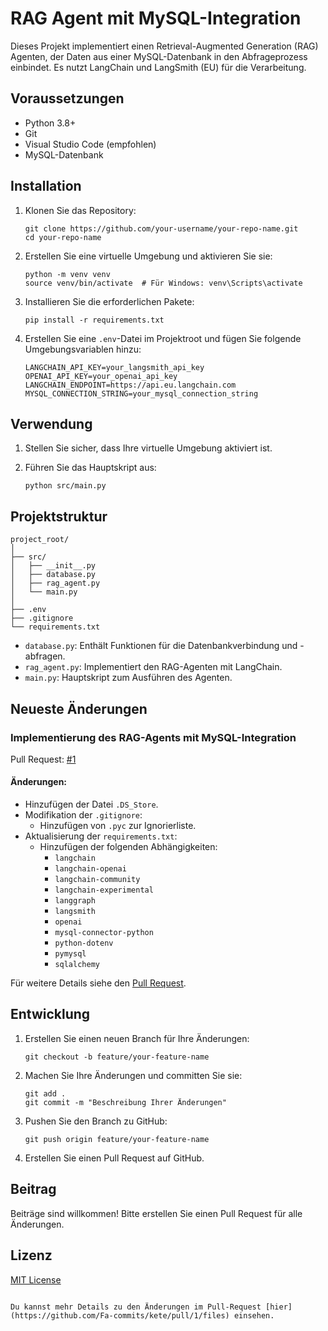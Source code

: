# RAG Agent mit MySQL-Integration

Dieses Projekt implementiert einen Retrieval-Augmented Generation (RAG) Agenten, der Daten aus einer MySQL-Datenbank in den Abfrageprozess einbindet. Es nutzt LangChain und LangSmith (EU) für die Verarbeitung.

## Voraussetzungen

- Python 3.8+
- Git
- Visual Studio Code (empfohlen)
- MySQL-Datenbank

## Installation

1. Klonen Sie das Repository:
   ```
   git clone https://github.com/your-username/your-repo-name.git
   cd your-repo-name
   ```

2. Erstellen Sie eine virtuelle Umgebung und aktivieren Sie sie:
   ```
   python -m venv venv
   source venv/bin/activate  # Für Windows: venv\Scripts\activate
   ```

3. Installieren Sie die erforderlichen Pakete:
   ```
   pip install -r requirements.txt
   ```

4. Erstellen Sie eine `.env`-Datei im Projektroot und fügen Sie folgende Umgebungsvariablen hinzu:
   ```
   LANGCHAIN_API_KEY=your_langsmith_api_key
   OPENAI_API_KEY=your_openai_api_key
   LANGCHAIN_ENDPOINT=https://api.eu.langchain.com
   MYSQL_CONNECTION_STRING=your_mysql_connection_string
   ```

## Verwendung

1. Stellen Sie sicher, dass Ihre virtuelle Umgebung aktiviert ist.

2. Führen Sie das Hauptskript aus:
   ```
   python src/main.py
   ```

## Projektstruktur

```
project_root/
│
├── src/
│   ├── __init__.py
│   ├── database.py
│   ├── rag_agent.py
│   └── main.py
│
├── .env
├── .gitignore
└── requirements.txt
```

- `database.py`: Enthält Funktionen für die Datenbankverbindung und -abfragen.
- `rag_agent.py`: Implementiert den RAG-Agenten mit LangChain.
- `main.py`: Hauptskript zum Ausführen des Agenten.

## Neueste Änderungen

### Implementierung des RAG-Agents mit MySQL-Integration
Pull Request: [#1](https://github.com/Fa-commits/kete/pull/1)

#### Änderungen:
- Hinzufügen der Datei `.DS_Store`.
- Modifikation der `.gitignore`:
  - Hinzufügen von `.pyc` zur Ignorierliste.
- Aktualisierung der `requirements.txt`:
  - Hinzufügen der folgenden Abhängigkeiten:
    - `langchain`
    - `langchain-openai`
    - `langchain-community`
    - `langchain-experimental`
    - `langgraph`
    - `langsmith`
    - `openai`
    - `mysql-connector-python`
    - `python-dotenv`
    - `pymysql`
    - `sqlalchemy`

Für weitere Details siehe den [Pull Request](https://github.com/Fa-commits/kete/pull/1).

## Entwicklung

1. Erstellen Sie einen neuen Branch für Ihre Änderungen:
   ```
   git checkout -b feature/your-feature-name
   ```

2. Machen Sie Ihre Änderungen und committen Sie sie:
   ```
   git add .
   git commit -m "Beschreibung Ihrer Änderungen"
   ```

3. Pushen Sie den Branch zu GitHub:
   ```
   git push origin feature/your-feature-name
   ```

4. Erstellen Sie einen Pull Request auf GitHub.

## Beitrag

Beiträge sind willkommen! Bitte erstellen Sie einen Pull Request für alle Änderungen.

## Lizenz

[MIT License](https://opensource.org/licenses/MIT)

```

Du kannst mehr Details zu den Änderungen im Pull-Request [hier](https://github.com/Fa-commits/kete/pull/1/files) einsehen.

